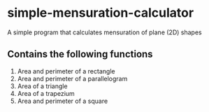 # simple-mensuration-calculator
 A simple program that calculates mensuration of plane (2D) shapes
## Contains the following functions
1. Area and perimeter of a rectangle
2. Area and perimeter of a parallelogram
3. Area of a triangle
4. Area of a trapezium
5. Area and perimeter of a square
